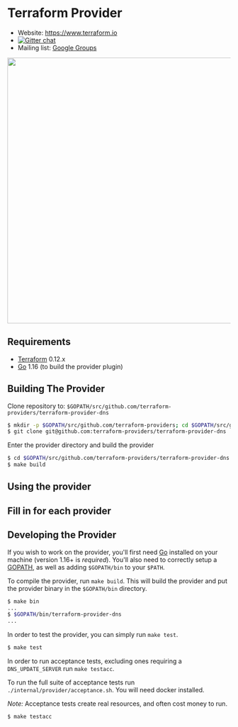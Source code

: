 Terraform Provider
==================

- Website: https://www.terraform.io
- [![Gitter chat](https://badges.gitter.im/hashicorp-terraform/Lobby.png)](https://gitter.im/hashicorp-terraform/Lobby)
- Mailing list: [Google Groups](http://groups.google.com/group/terraform-tool)

<img src="https://cdn.rawgit.com/hashicorp/terraform-website/master/content/source/assets/images/logo-hashicorp.svg" width="600px">

Requirements
------------

-	[Terraform](https://www.terraform.io/downloads.html) 0.12.x
-	[Go](https://golang.org/doc/install) 1.16 (to build the provider plugin)

Building The Provider
---------------------

Clone repository to: `$GOPATH/src/github.com/terraform-providers/terraform-provider-dns`

```sh
$ mkdir -p $GOPATH/src/github.com/terraform-providers; cd $GOPATH/src/github.com/terraform-providers
$ git clone git@github.com:terraform-providers/terraform-provider-dns
```

Enter the provider directory and build the provider

```sh
$ cd $GOPATH/src/github.com/terraform-providers/terraform-provider-dns
$ make build
```

Using the provider
----------------------
## Fill in for each provider

Developing the Provider
---------------------------

If you wish to work on the provider, you'll first need [Go](http://www.golang.org) installed on your machine (version 1.16+ is *required*). You'll also need to correctly setup a [GOPATH](http://golang.org/doc/code.html#GOPATH), as well as adding `$GOPATH/bin` to your `$PATH`.

To compile the provider, run `make build`. This will build the provider and put the provider binary in the `$GOPATH/bin` directory.

```sh
$ make bin
...
$ $GOPATH/bin/terraform-provider-dns
...
```

In order to test the provider, you can simply run `make test`.

```sh
$ make test
```

In order to run acceptance tests, excluding ones requiring a `DNS_UPDATE_SERVER` run `make testacc`.

To run the full suite of acceptance tests run `./internal/provider/acceptance.sh`. You will need docker installed. 

*Note:* Acceptance tests create real resources, and often cost money to run.

```sh
$ make testacc
```
